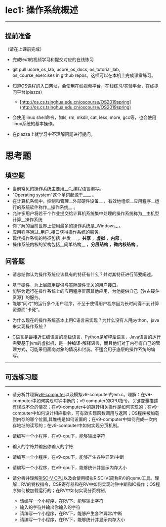 # lec1: 操作系统概述

---

## **提前准备**

（请在上课前完成）

* 完成lec1的视频学习和提交对应的在线练习
* git pull ucore\_os\_lab, ucore\_os\_docs, os\_tutorial\_lab, os\_course\_exercises in github repos。这样可以在本机上完成课堂练习。
* 知道OS课程的入口网址，会使用在线视频平台，在线练习/实验平台，在线提问平台\(piazza\)
  * [http://os.cs.tsinghua.edu.cn/oscourse/OS2019spring](http://os.cs.tsinghua.edu.cn/oscourse/OS2019spring)


* 会使用linux shell命令，如ls, rm, mkdir, cat, less, more, gcc等，也会使用linux系统的基本操作。
* 在piazza上就学习中不理解问题进行提问。



# 思考题

## 填空题

* 当前常见的操作系统主要用__C_编程语言编写。
* "Operating system"这个单词起源于____ 。
* 在计算机系统中，控制和管理__外部硬件设备__ 、有效地组织__应用程序__运行的系统软件称作__操作系统__ 。
* 允许多用户将若干个作业提交给计算机系统集中处理的操作系统称为__主机型计算__操作系统
* 你了解的当前世界上使用最多的操作系统是_Windows_ 。
* 应用程序通过_用户_接口获得操作系统的服务。
* 现代操作系统的特征包括_并发___ ，__共享__ ，__虚拟__ ，__内部__ 。
* 操作系统内核的架构包括__简单结构__ ，__分层结构__ ，__微内核结构__ 。


## 问答题

- 请总结你认为操作系统应该具有的特征有什么？并对其特征进行简要阐述。
+ 基于硬件，为上层应用提供与实际硬件无关的用户接口。
+ 能够为运行在操作系统上的应用程序屏蔽其他应用，为他提供自己【独占硬件资源】的服务。
+ 能够“同时”的运行多个用户程序，不至于使得用户程序因为长时间得不到计算资源而“卡死”。

- 为什么现在的操作系统基本上用C语言来实现？为什么没有人用python，java来实现操作系统？
+ C语言是最接近汇编语言的高级语言，Python是解释型语言，Java语言的运行需要基于jvm的虚拟机，是一种编译-解释语言，而且他们对于内存有自己的管理方式，可能采用面向对象的情况和封装。不适合用于底层的操作系统的编写。

---

## 可选练习题

---

- 请分析并理解[v9\-computer](https://github.com/chyyuu/os_tutorial_lab/blob/master/v9_computer/docs/v9_computer.md)以及模拟v9\-computer的em.c。理解：在v9\-computer中如何实现时钟中断的；v9 computer的CPU指令，关键变量描述有误或不全的情况；在v9\-computer中的跳转相关操作是如何实现的；在v9\-computer中如何设计相应指令，可有效实现函数调用与返回；OS程序被加载到内存的哪个位置,其堆栈是如何设置的；在v9\-computer中如何完成一次内存地址的读写的；在v9\-computer中如何实现分页机制。


- 请编写一个小程序，在v9-cpu下，能够输出字符


- 输入的字符并输出你输入的字符


- 请编写一个小程序，在v9-cpu下，能够产生各种异常/中断


- 请编写一个小程序，在v9-cpu下，能够统计并显示内存大小



- 请分析并理解[RISC-V CPU](http://www.riscvbook.com/chinese/)以及会使用模拟RISC\-V(简称RV)的qemu工具。理解：RV的特权指令，CSR寄存器和在RV中如何实现时钟中断和IO操作；OS程序如何被加载运行的；在RV中如何实现分页机制。
  - 请编写一个小程序，在RV下，能够输出字符
  - 输入的字符并输出你输入的字符
  - 请编写一个小程序，在RV下，能够产生各种异常/中断
  - 请编写一个小程序，在RV下，能够统计并显示内存大小
